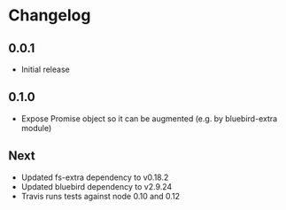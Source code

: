 # Changelog

## 0.0.1

* Initial release

## 0.1.0

* Expose Promise object so it can be augmented (e.g. by bluebird-extra module)

## Next

* Updated fs-extra dependency to v0.18.2
* Updated bluebird dependency to v2.9.24
* Travis runs tests against node 0.10 and 0.12
